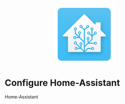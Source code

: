<p align="center">
  <img src="img/hass.png"> </image>
</p>

# Configure Home-Assistant

Home-Assistant
